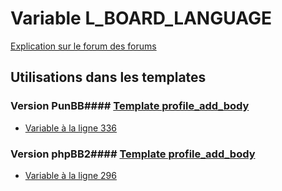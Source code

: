 # Variable L_BOARD_LANGUAGE
[Explication sur le forum des forums](http://forum.forumactif.com/t294113-listing-des-variables#L_BOARD_LANGUAGE)
## Utilisations dans les templates
### Version PunBB#### [Template profile_add_body](punbb/profile_add_body.md)
* [Variable à la ligne 336](../punbb/profile_add_body.tpl#L336)
### Version phpBB2#### [Template profile_add_body](subsilver/profile_add_body.md)
* [Variable à la ligne 296](../subsilver/profile_add_body.tpl#L296)